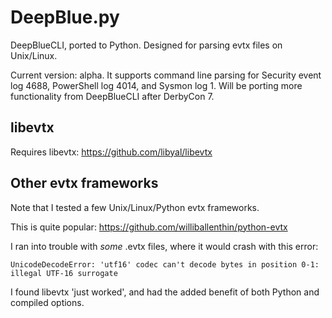 # DeepBlue.py

DeepBlueCLI, ported to Python. Designed for parsing evtx files on Unix/Linux.

Current version: alpha. It supports command line parsing for Security event log 4688, PowerShell log 4014, and Sysmon log 1. Will be porting more functionality from DeepBlueCLI after DerbyCon 7.

## libevtx

Requires libevtx:  https://github.com/libyal/libevtx

## Other evtx frameworks

Note that I tested a few Unix/Linux/Python evtx frameworks. 

This is quite popular: https://github.com/williballenthin/python-evtx

I ran into trouble with *some* .evtx files, where it would crash with this error:

```
UnicodeDecodeError: 'utf16' codec can't decode bytes in position 0-1: illegal UTF-16 surrogate
```

I found libevtx 'just worked', and had the added benefit of both Python and compiled options.
